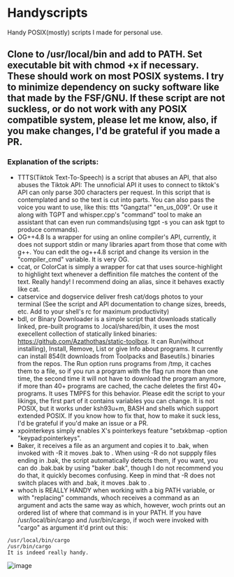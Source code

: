 # Handyscripts
Handy POSIX(mostly) scripts I made for personal use.
##  Clone to /usr/local/bin and add to PATH. Set executable bit with chmod +x if necessary. These should work on most POSIX systems. I try to minimize dependency on sucky software like that made by the FSF/GNU. If these script are not suckless, or do not work with any POSIX compatible system, please let me know, also, if you make changes, I'd be grateful if you made a PR.

### Explanation of the scripts:
 - TTTS(Tiktok Text-To-Speech) is a script that abuses an API, that also abuses the Tiktok API: The unnoficial API it uses to connect to tiktok's API can only parse 300 characters per request. In this script that is contemplated and so the text is cut into parts. You can also pass the voice you want to use, like this: ttts "Gangzta!" "en_us_009". Or use it along with TGPT and whisper.cpp's "command" tool to make an assistant that can even run commands(using tgpt -s you can ask tgpt to produce commands).
 - OG++4.8 Is a wrapper for using an online compiler's API, currently, it does not support stdin or many libraries apart from those that come with g++. You can edit the og++4.8 script and change its version in the "compiler_cmd" variable. It is very OG.
 - ccat, or ColorCat is simply a wrapper for cat that uses source-highlight to highlight text whenever a deffinition file matches the content of the text. Really handy! I recommend doing an alias, since it behaves exactly like cat.
 - catservice and dogservice deliver fresh cat/dogs photos to your terminal (See the script and API documentation to change sizes, breeds, etc. Add to your shell's rc for maximum productivity)
 - bdl, or Binary Downloader is a simple script that downloads statically linked, pre-built programs to .local/shared/bin, it uses the most execellent collection of statically linked binaries: https://github.com/Azathothas/static-toolbox. It can Run(without installing), Install, Remove, List or give Info about programs. It currently can install 854(It downloads from Toolpacks and Baseutils.) binaries from the repos. The Run option runs programs from /tmp, it caches them to a file, so if you run a program with the flag run more than one time, the second time it will not have to download the program anymore, if more than 40+ programs are cached, the cache deletes the first 40+ programs. It uses TMPFS for this behavior. Please edit the script to your likings, the first part of it contains variables you can change. It is not POSIX, but it works under ksh93u+m, BASH and shells which support extended POSIX. If you know how to fix that, how to make it suck less, I'd be grateful if you'd make an issue or a PR.
 - xpointerkeys simply enables X's pointerkeys feature "setxkbmap -option "keypad:pointerkeys".
 - Baker, it receives a file as an argument and copies it to <file>.bak, when invoked with -R it moves <file>.bak to <file>. When using -R do not suppply files ending in .bak, the script automatically detects them, if you want, you can do .bak.bak by using "baker <file>.bak", though I do not recommend you do that, it quickly becomes confusing. Keep in mind that -R does not switch places with <file> and <file>.bak, it moves <file>.bak to <file>.
 - whoch is REALLY HANDY when working with a big PATH variable, or with "replacing" commands, whoch receives a command as an argument and acts the same way as which, however, woch prints out an ordered list of where that command is in your PATH. If you have /usr/local/bin/cargo and /usr/bin/cargo, if woch were invoked with "cargo" as argument it'd print out this:
```
/usr/local/bin/cargo
/usr/bin/cargo
It is indeed really handy.
```

![image](https://github.com/xplshn/Handyscripts/assets/114888778/442b2ff0-ec1a-49eb-abf4-9eef15ecfcd0)
